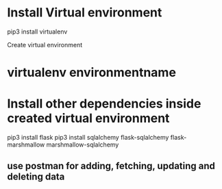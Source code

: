 <h1>Install Virtual environment</h1>
pip3 install virtualenv

Create virtual environment 
<h1>virtualenv environmentname</h1>

<h1>Install other dependencies inside created virtual environment</h1>
pip3 install flask
pip3 install sqlalchemy flask-sqlalchemy flask-marshmallow marshmallow-sqlalchemy

<h2>use postman for adding, fetching, updating and deleting data</h2>
